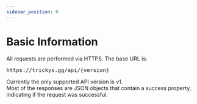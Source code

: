 ```yaml
---
sidebar_position: 0
---
```


# Basic Information

All requests are performed via HTTPS. The base URL is:
<pre>
https://trickys.gg/api/<span class="code-text">&#123;version&#125;</span>
</pre>

Currently the only supported API version is <span class="code-text">v1</span>. <br /> Most of the responses are JSON objects that contain a <span class="code-text">success</span> property, indicating if the request was successful.